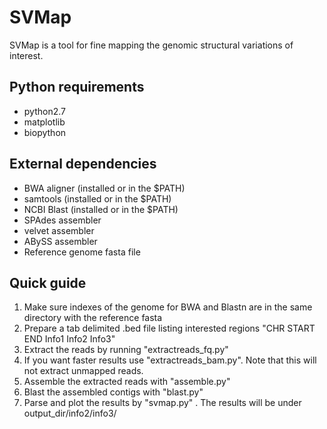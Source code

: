 # SVMap
SVMap is a tool for fine mapping the genomic structural variations of interest.

## Python requirements
- python2.7
- matplotlib
- biopython
## External dependencies
- BWA aligner (installed or in the $PATH)
- samtools (installed or in the $PATH)
- NCBI Blast (installed or in the $PATH)
- SPAdes assembler
- velvet assembler
- ABySS assembler
- Reference genome fasta file

## Quick guide
1. Make sure indexes of the genome for BWA and Blastn are in the same directory with the reference fasta
2. Prepare a tab delimited .bed file listing interested regions
    "CHR START	END	Info1	Info2	Info3"
3. Extract the reads by running "extractreads_fq.py"
4. If you want faster results use "extractreads_bam.py". Note that this will not extract unmapped reads.
5. Assemble the extracted reads with "assemble.py"
6. Blast the assembled contigs with "blast.py"
7. Parse and plot the results by "svmap.py"
. The results will be under output_dir/info2/info3/
